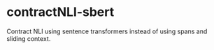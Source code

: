 # contractNLI-sbert
Contract NLI using sentence transformers instead of using spans and sliding context.
